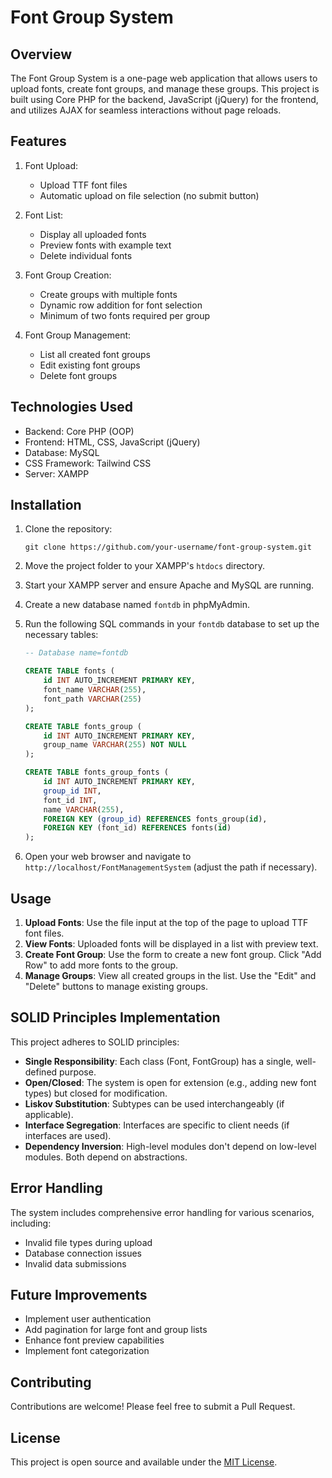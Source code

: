 # Font Group System

## Overview

The Font Group System is a one-page web application that allows users to upload fonts, create font groups, and manage these groups. This project is built using Core PHP for the backend, JavaScript (jQuery) for the frontend, and utilizes AJAX for seamless interactions without page reloads.

## Features

1. Font Upload:
   - Upload TTF font files
   - Automatic upload on file selection (no submit button)

2. Font List:
   - Display all uploaded fonts
   - Preview fonts with example text
   - Delete individual fonts

3. Font Group Creation:
   - Create groups with multiple fonts
   - Dynamic row addition for font selection
   - Minimum of two fonts required per group

4. Font Group Management:
   - List all created font groups
   - Edit existing font groups
   - Delete font groups

## Technologies Used

- Backend: Core PHP (OOP)
- Frontend: HTML, CSS, JavaScript (jQuery)
- Database: MySQL
- CSS Framework: Tailwind CSS
- Server: XAMPP

## Installation

1. Clone the repository:
   ```
   git clone https://github.com/your-username/font-group-system.git
   ```

2. Move the project folder to your XAMPP's `htdocs` directory.

3. Start your XAMPP server and ensure Apache and MySQL are running.

4. Create a new database named `fontdb` in phpMyAdmin.

5. Run the following SQL commands in your `fontdb` database to set up the necessary tables:

   ```sql
   -- Database name=fontdb

   CREATE TABLE fonts (
       id INT AUTO_INCREMENT PRIMARY KEY,
       font_name VARCHAR(255),
       font_path VARCHAR(255)
   );

   CREATE TABLE fonts_group (
       id INT AUTO_INCREMENT PRIMARY KEY,
       group_name VARCHAR(255) NOT NULL
   );

   CREATE TABLE fonts_group_fonts (
       id INT AUTO_INCREMENT PRIMARY KEY,
       group_id INT,
       font_id INT,
       name VARCHAR(255),
       FOREIGN KEY (group_id) REFERENCES fonts_group(id),
       FOREIGN KEY (font_id) REFERENCES fonts(id)
   );
   ```

6. Open your web browser and navigate to `http://localhost/FontManagementSystem` (adjust the path if necessary).

## Usage

1. **Upload Fonts**: Use the file input at the top of the page to upload TTF font files.
2. **View Fonts**: Uploaded fonts will be displayed in a list with preview text.
3. **Create Font Group**: Use the form to create a new font group. Click "Add Row" to add more fonts to the group.
4. **Manage Groups**: View all created groups in the list. Use the "Edit" and "Delete" buttons to manage existing groups.

## SOLID Principles Implementation

This project adheres to SOLID principles:

- **Single Responsibility**: Each class (Font, FontGroup) has a single, well-defined purpose.
- **Open/Closed**: The system is open for extension (e.g., adding new font types) but closed for modification.
- **Liskov Substitution**: Subtypes can be used interchangeably (if applicable).
- **Interface Segregation**: Interfaces are specific to client needs (if interfaces are used).
- **Dependency Inversion**: High-level modules don't depend on low-level modules. Both depend on abstractions.

## Error Handling

The system includes comprehensive error handling for various scenarios, including:
- Invalid file types during upload
- Database connection issues
- Invalid data submissions

## Future Improvements

- Implement user authentication
- Add pagination for large font and group lists
- Enhance font preview capabilities
- Implement font categorization

## Contributing

Contributions are welcome! Please feel free to submit a Pull Request.

## License

This project is open source and available under the [MIT License](LICENSE).

